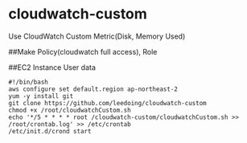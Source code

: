 # cloudwatch-custom
Use CloudWatch Custom Metric(Disk, Memory Used)

##Make Policy(cloudwatch full access), Role

##EC2 Instance User data
```{r, engine='bash', count_lines}
#!/bin/bash
aws configure set default.region ap-northeast-2
yum -y install git
git clone https://github.com/leedoing/cloudwatch-custom
chmod +x /root/cloudwatchCustom.sh
echo '*/5 * * * * root /cloudwatch-custom/cloudwatchCustom.sh >> /root/crontab.log' >> /etc/crontab
/etc/init.d/crond start
```
